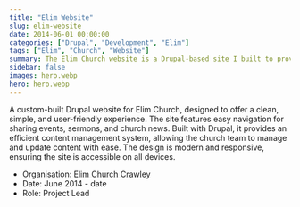 ```yaml
---
title: "Elim Website"
slug: elim-website
date: 2014-06-01 00:00:00
categories: ["Drupal", "Development", "Elim"]
tags: ["Elim", "Church", "Website"]
summary: The Elim Church website is a Drupal-based site I built to provide a simple, user-friendly platform for the church community to share events, sermons, and news
sidebar: false
images: hero.webp
hero: hero.webp
---
```


A custom-built Drupal website for Elim Church, designed to offer a clean, simple, and user-friendly experience. The site features easy navigation for sharing events, sermons, and church news. Built with Drupal, it provides an efficient content management system, allowing the church team to manage and update content with ease. The design is modern and responsive, ensuring the site is accessible on all devices.










  - Organisation: [Elim Church Crawley](https://elim-church.org.uk)
  - Date: June 2014 - date
  - Role: Project Lead
